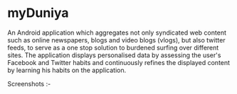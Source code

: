 # myDuniya

An Android application which aggregates not only syndicated web content such as online newspapers, blogs and video blogs (vlogs), but also twitter feeds, to serve as a one stop solution to burdened surfing over different sites. The application displays personalised data by assessing the user's Facebook and Twitter habits and continuously refines the displayed content by learning his habits on the application. 

Screenshots :-

